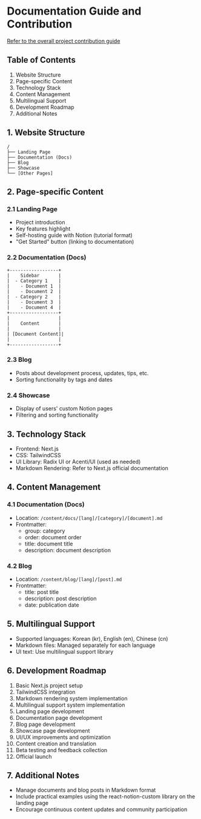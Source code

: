 # Documentation Guide and Contribution

[Refer to the overall project contribution guide](../../CONTRIBUTING.md)

## Table of Contents

1. Website Structure
2. Page-specific Content
3. Technology Stack
4. Content Management
5. Multilingual Support
6. Development Roadmap
7. Additional Notes

## 1. Website Structure

```
/
├── Landing Page
├── Documentation (Docs)
├── Blog
├── Showcase
└── [Other Pages]
```

## 2. Page-specific Content

### 2.1 Landing Page

- Project introduction
- Key features highlight
- Self-hosting guide with Notion (tutorial format)
- "Get Started" button (linking to documentation)

### 2.2 Documentation (Docs)

```
+------------------+
|    Sidebar       |
|  - Category 1    |
|    - Document 1  |
|    - Document 2  |
|  - Category 2    |
|    - Document 3  |
|    - Document 4  |
+------------------+
|                  |
|    Content       |
|                  |
| [Document Content]|
|                  |
+------------------+
```

### 2.3 Blog

- Posts about development process, updates, tips, etc.
- Sorting functionality by tags and dates

### 2.4 Showcase

- Display of users' custom Notion pages
- Filtering and sorting functionality

## 3. Technology Stack

- Frontend: Next.js
- CSS: TailwindCSS
- UI Library: Radix UI or Acenti/UI (used as needed)
- Markdown Rendering: Refer to Next.js official documentation

## 4. Content Management

### 4.1 Documentation (Docs)

- Location: `/content/docs/[lang]/[category]/[document].md`
- Frontmatter:
  - group: category
  - order: document order
  - title: document title
  - description: document description

### 4.2 Blog

- Location: `/content/blog/[lang]/[post].md`
- Frontmatter:
  - title: post title
  - description: post description
  - date: publication date

## 5. Multilingual Support

- Supported languages: Korean (kr), English (en), Chinese (cn)
- Markdown files: Managed separately for each language
- UI text: Use multilingual support library

## 6. Development Roadmap

1. Basic Next.js project setup
2. TailwindCSS integration
3. Markdown rendering system implementation
4. Multilingual support system implementation
5. Landing page development
6. Documentation page development
7. Blog page development
8. Showcase page development
9. UI/UX improvements and optimization
10. Content creation and translation
11. Beta testing and feedback collection
12. Official launch

## 7. Additional Notes

- Manage documents and blog posts in Markdown format
- Include practical examples using the react-notion-custom library on the landing page
- Encourage continuous content updates and community participation
